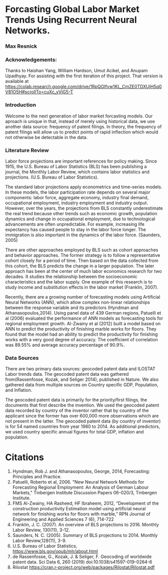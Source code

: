 # Forcasting Global Labor Market Trends Using Recurrent Neural Networks. 
### Max Resnick

### Acknowledgements:
Thanks to Haishan Yang, William Hardson, Umut Acikel, and Anupam Upadhyay. For assisting with the first iteration of this project. That version is available at https://colab.research.google.com/drive/1RpQGlfvw1KL_CmZE0TDXUjH5q0V81O5H#scrollTo=cuXc_yViG5-T

### Introduction

Welcome to the next generation of labor market forcasting models. Our aproach is unique in that, instead of merely using historical data, we use another data source: frequency of patent filings. In theory, the frequency of patent filings will allow us to predict points of rapid inflection which would not otherwise be detectable in the data.

### Literature Review

Labor force projections are important references for policy making. Since 1915, the U.S. Bureau of Labor Statistics (BLS) has been publishing a journal, the Monthly Labor Review, which contains labor statistics and projections. (U.S. Bureau of Labor Statistics).

The standard labor projections apply econometrics and time-series models. In these models, the labor participation rate depends on several major components: labor force, aggregate economy, industry final demand, occupational employment, industry employment and industry output. However, over the years, the projections from BLS constantly underestimate the real trend because other trends such as economic growth, population dynamics and change in occupational employment, due to technological advancements are often unpredictable. For example, increasing life expectancy has caused people to stay in the labor force longer. The immigration is also important in the dynamics of the labor force. (Saunders, 2005)

There are other approaches employed by BLS such as cohort approaches and behavior approaches. The former strategy is to follow a representative cohort closely for a period of time. Then based on the data collected from this cohort, the BLS predicts the change in a larger population. The later approach has been at the center of much labor economics research for two decades. It studies the relationship between the socioeconomic characteristics and the labor supply. One example of this research is to study income and substitution effects in the labor market (Franklin, 2007).

Recently, there are a growing number of forecasting models using Artificial Neural Networks (ANN), which allow complex non-linear relationships between the response variable and its predictors (Hyndman and Athanasopoulos,2014). Using panel data of 439 German regions, Patuelli et al (2006) evaluated the performance of ANN models as forecasting tools for regional employment growth. Al-Zwainy et al (2012) built a model based on ANN to predict the productivity of finishing marble works for floors. They found that the model had an ability to predict the productivity for finishing works with a very good degree of accuracy. The coefficient of correlation was 89.55% and average accuracy percentage of 90.9%. 


### Data Sources

There are two primary data sources: geocoded patent data and ILOSTAT Labor trends data. The geocoded patent data was gathered from(Rassenfosse, Kozak, and Seliger 2014), published in Nature. We also gathered data from multiple sources on Country specific GDP, Population, and Inflation. 

The geocoded patent data is primarily for the priority/first filings, the documents that first describe the invention. We used the geocoded patent data recorded by country of the inventor rather that by country of the applicant since the former has over 600,000 more observations which are not present in the latter. The geocoded patent data (by country of inventor) is for 54 named countries from year 1980 to 2014. As additional predictors, we used country specific annual figures for total GDP, inflation and population.


# Citations

1.	Hyndman, Rob J. and Athanasopoulos, George, 2014, Forecasting: Principles and Practice.
2.	Patuelli, Roberto et al, 2006. "New Neural Network Methods for Forecasting Regional Employment: An Analysis of German Labour Markets," Tinbergen Institute Discussion Papers 06-020/3, Tinbergen Institute.
3.	FMS Al-Zwainy, HA Rasheed, HF Ibraheem, 2012, “Development of the construction productivity Estimation model using artificial neural network for finishing works for floors with marble,” RPN Journal of Engineering and Applied Sciences 7 (6), 714-722
4.	Franklin, J. C. (2007). An overview of BLS projections to 2016. Monthly Labor Review, 130(11), 3-12.
5.	Saunders, N. C. (2005). Summary of BLS projections to 2014. Monthly Labor Review,128(11), 3-9.
6.	U.S. Bureau of Labor Statistics, https://www.bls.gov/opub/mlr/about.html
7. de Rassenfosse, G., Kozak, J. & Seliger, F. Geocoding of worldwide patent data. Sci Data 6, 260 (2019) doi:10.1038/s41597-019-0264-6
8. Rilostat https://cran.r-project.org/web/packages/Rilostat/Rilostat.pdf
